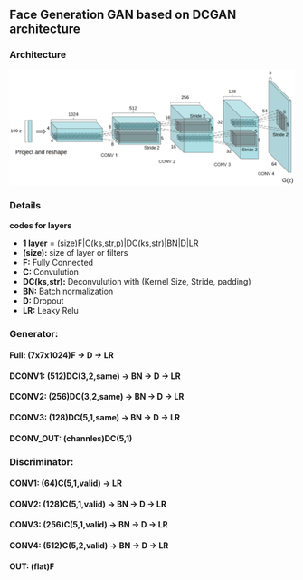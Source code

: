 ## Face Generation GAN based on DCGAN architecture


### Architecture
![DCGAN Architecture](dcgan.png?raw=true "DCGAN Architecture")


### Details

**codes for layers**

- **1 layer** = (size)F|C(ks,str,p)|DC(ks,str)|BN|D|LR
- **(size):** size of layer or filters
- **F:** Fully Connected
- **C:** Convulution 
- **DC(ks,str):** Deconvulution with (Kernel Size, Stride, padding)
- **BN:** Batch normalization
- **D:** Dropout
- **LR:** Leaky Relu

### Generator:

#### Full: (7x7x1024)F -> D -> LR
#### DCONV1: (512)DC(3,2,same) -> BN -> D -> LR  
#### DCONV2: (256)DC(3,2,same) -> BN -> D -> LR 
#### DCONV3: (128)DC(5,1,same) -> BN -> D -> LR
#### DCONV_OUT: (channles)DC(5,1)

### Discriminator:

#### CONV1: (64)C(5,1,valid) -> LR
#### CONV2: (128)C(5,1,valid) -> BN -> D -> LR
#### CONV3: (256)C(5,1,valid) -> BN -> D -> LR
#### CONV4: (512)C(5,2,valid) -> BN -> D -> LR
#### OUT: (flat)F
